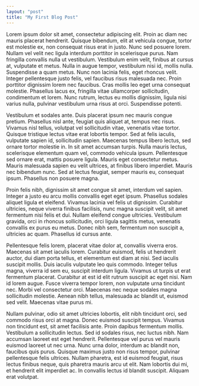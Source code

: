 ```yaml
---
layout: "post"
title: "My First Blog Post"
---
```



Lorem ipsum dolor sit amet, consectetur adipiscing elit. Proin ac diam nec mauris placerat hendrerit. Quisque bibendum, elit at vehicula congue, tortor est molestie ex, non consequat risus erat in justo. Nunc sed posuere lorem. Nullam vel velit nec ligula interdum porttitor in scelerisque purus. Nam fringilla convallis nulla ut vestibulum. Vestibulum enim velit, finibus at cursus at, vulputate et metus. Nulla in augue tempor, vestibulum nisi id, mollis nulla. Suspendisse a quam metus. Nunc non lacinia felis, eget rhoncus velit. Integer pellentesque justo felis, vel faucibus risus malesuada nec. Proin porttitor dignissim lorem nec faucibus. Cras mollis leo eget urna consequat molestie. Phasellus lacus ex, fringilla vitae ullamcorper sollicitudin, condimentum et lorem. Nunc rutrum, lectus eu mollis dignissim, ligula nisi varius nulla, pulvinar vestibulum urna risus at orci. Suspendisse potenti.

Vestibulum et sodales ante. Duis placerat ipsum nec mauris congue pretium. Phasellus nisl ante, feugiat quis aliquet at, tempus nec risus. Vivamus nisl tellus, volutpat vel sollicitudin vitae, venenatis vitae tortor. Quisque tristique lectus vitae erat lobortis tempor. Sed at felis iaculis, vulputate sapien id, sollicitudin sapien. Maecenas tempus libero lectus, sed ornare tortor molestie in. In sit amet accumsan turpis. Nulla mauris lectus, scelerisque elementum quam vel, commodo vehicula ipsum. Pellentesque sed ornare erat, mattis posuere ligula. Mauris eget consectetur metus. Mauris malesuada sapien eu velit ultrices, at finibus libero imperdiet. Mauris nec bibendum nunc. Sed at lectus feugiat, semper mauris eu, consequat ipsum. Phasellus non posuere magna.

Proin felis nibh, dignissim sit amet congue sit amet, interdum vel sapien. Integer a justo eu arcu mollis convallis eget eget ipsum. Phasellus sodales aliquet ligula et eleifend. Vivamus lacinia vel felis ut dignissim. Curabitur ultricies, neque viverra finibus facilisis, nunc magna suscipit velit, sit amet fermentum nisi felis et dui. Nullam eleifend congue ultricies. Vestibulum gravida, orci in rhoncus sollicitudin, orci ligula sagittis metus, venenatis convallis ex purus eu metus. Donec nibh sem, fermentum non suscipit a, ultricies ac quam. Phasellus id cursus ante.

Pellentesque felis lorem, placerat vitae dolor at, convallis viverra eros. Maecenas sit amet iaculis lorem. Curabitur euismod, felis ut hendrerit auctor, dui diam porta tellus, et elementum est diam at nisi. Sed iaculis suscipit mollis. Duis iaculis vulputate leo quis commodo. Integer tellus magna, viverra id sem eu, suscipit interdum ligula. Vivamus ut turpis ut erat fermentum placerat. Curabitur at est id elit rutrum suscipit ac eget nisi. Nam id lorem augue. Fusce viverra tempor lorem, non vulputate urna tincidunt nec. Morbi vel consectetur orci. Maecenas nec neque sodales magna sollicitudin molestie. Aenean nibh tellus, malesuada ac blandit ut, euismod sed velit. Maecenas vitae purus mi.

Nullam pulvinar, odio sit amet ultricies lobortis, elit nibh tincidunt orci, sed commodo risus orci at magna. Donec euismod suscipit tempus. Vivamus non tincidunt est, sit amet facilisis ante. Proin dapibus fermentum mollis. Vestibulum a sollicitudin lectus. Sed id sodales risus, nec luctus nibh. Nam accumsan laoreet est eget hendrerit. Pellentesque vel purus vel mauris euismod laoreet ut nec urna. Nunc urna dolor, interdum ac blandit non, faucibus quis purus. Quisque maximus justo non risus tempor, pulvinar pellentesque felis ultrices. Nullam pharetra, est id euismod feugiat, risus lectus finibus neque, quis pharetra mauris arcu ut elit. Nam lobortis dui mi, et hendrerit elit imperdiet ac. In convallis lectus id blandit suscipit. Aliquam erat volutpat.
